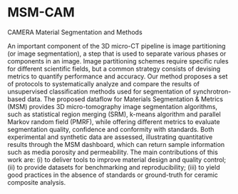 # MSM-CAM
CAMERA Material Segmentation and Methods

An important component of the 3D micro-CT pipeline is image partitioning (or image segmentation), a step that is used to separate various phases or components in an image. Image partitioning schemes require specific rules for different scientific fields, but a common strategy consists of devising metrics to quantify performance and accuracy. Our method proposes a set of protocols to systematically analyze and compare the results of unsupervised classification methods used for segmentation of synchrotron-based data. The proposed dataflow for Materials Segmentation & Metrics (MSM) provides 3D micro-tomography image segmentation algorithms, such as statistical region merging (SRM), k-means algorithm and parallel Markov random field (PMRF), while offering different metrics to evaluate segmentation quality, confidence and conformity with standards. Both experimental and synthetic data are assessed, illustrating quantitative results through the MSM dashboard, which can return sample information such as media porosity and permeability. The main contributions of this work are: (i) to deliver tools to improve material design and quality control; (ii) to provide datasets for benchmarking and reproducibility; (iii) to yield good practices in the absence of standards or ground-truth for ceramic composite analysis.
